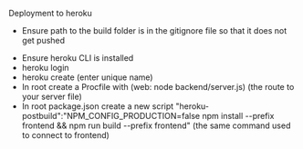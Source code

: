 Deployment to heroku

- Ensure path to the build folder is in the gitignore file so that it does not get pushed

* Ensure heroku CLI is installed
* heroku login
* heroku create (enter unique name)
* In root create a Procfile with (web: node backend/server.js) (the route to your server file)
* In root package.json create a new script "heroku-postbuild":"NPM_CONFIG_PRODUCTION=false npm install --prefix frontend && npm run build --prefix frontend" (the same command used to connect to frontend)
